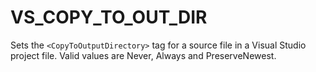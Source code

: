   

# VS_COPY_TO_OUT_DIR  
Sets the ```<CopyToOutputDirectory>``` tag for a source file in a
Visual Studio project file. Valid values are Never, Always
and PreserveNewest.  

